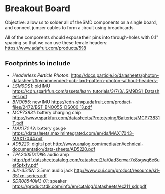 Breakout Board
==============

Objective: allow us to solder all of the SMD components on a single board, and connect jumper cables to form a circuit using breadboards.

All of the components should expose their pins into through-holes with 0.1" spacing so that we can use these female headers: https://www.adafruit.com/products/598

Footprints to include
---------------------

* *Headerless Particle Photon*: https://docs.particle.io/datasheets/photon-datasheet/#recommended-pcb-land-pattern-photon-without-headers-
* *LSM9DS1*: old IMU https://cdn.sparkfun.com/assets/learn_tutorials/3/7/3/LSM9DS1_Datasheet.pdf
* *BNO055*: new IMU https://cdn-shop.adafruit.com/product-files/2472/BST_BNO055_DS000_13.pdf
* *MCP73831*: battery charging chip https://www.sparkfun.com/datasheets/Prototyping/Batteries/MCP73831T.pdf
* *MAX17043*: battery gauge https://datasheets.maximintegrated.com/en/ds/MAX17043-MAX17044.pdf
* *AD5220*: digital pot http://www.analog.com/media/en/technical-documentation/data-sheets/AD5220.pdf
* *TPA2005D1DRB*: audio amp http://pdf.datasheetcatalog.com/datasheet2/a/0ad3crwar7x8sgwq6e6uet5pfxfy.pdf
* *SJ1-3515N*: 3.5mm audio jack http://www.cui.com/product/resource/sj1-351xn-series.pdf
* *SDR08540M3-01*: speaker https://product.tdk.com/info/en/catalog/datasheets/ec211_sdr.pdf




